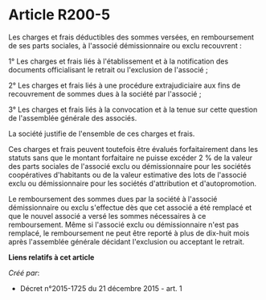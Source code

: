 # Article R200-5

Les charges et frais déductibles des sommes versées, en remboursement de ses parts sociales, à l'associé démissionnaire ou
exclu recouvrent : 

1° Les charges et frais liés à l'établissement et à la notification des documents officialisant le retrait ou l'exclusion de
l'associé ; 

2° Les charges et frais liés à une procédure extrajudiciaire aux fins de recouvrement de sommes dues à la société par
l'associé ; 

3° Les charges et frais liés à la convocation et à la tenue sur cette question de l'assemblée générale des associés. 

La société justifie de l'ensemble de ces charges et frais. 

Ces charges et frais peuvent toutefois être évalués forfaitairement dans les statuts sans que le montant forfaitaire ne
puisse excéder 2 % de la valeur des parts sociales de l'associé exclu ou démissionnaire pour les sociétés coopératives
d'habitants ou de la valeur estimative des lots de l'associé exclu ou démissionnaire pour les sociétés d'attribution et
d'autopromotion. 

Le remboursement des sommes dues par la société à l'associé démissionnaire ou exclu s'effectue dès que cet associé a été
remplacé et que le nouvel associé a versé les sommes nécessaires à ce remboursement. Même si l'associé exclu ou
démissionnaire n'est pas remplacé, le remboursement ne peut être reporté à plus de dix-huit mois après l'assemblée générale
décidant l'exclusion ou acceptant le retrait.

**Liens relatifs à cet article**

_Créé par_:

  - Décret n°2015-1725 du 21 décembre 2015 - art. 1
